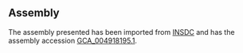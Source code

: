 
Assembly
--------

The assembly presented has been imported from 
[INSDC](http://www.insdc.org) and has the assembly accession
[GCA\_004918195.1](http://www.ebi.ac.uk/ena/data/view/GCA_004918195.1).

